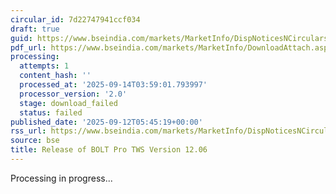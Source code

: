 ```yaml
---
circular_id: 7d22747941ccf034
draft: true
guid: https://www.bseindia.com/markets/MarketInfo/DispNoticesNCirculars.aspx?Noticeid={96F5ABDB-4962-4139-9386-4DFEA1BF124F}&noticeno=20250912-9&dt=09/12/2025&icount=9&totcount=103&flag=0
pdf_url: https://www.bseindia.com/markets/MarketInfo/DownloadAttach.aspx?id=20250912-9&attachedId=
processing:
  attempts: 1
  content_hash: ''
  processed_at: '2025-09-14T03:59:01.793997'
  processor_version: '2.0'
  stage: download_failed
  status: failed
published_date: '2025-09-12T05:45:19+00:00'
rss_url: https://www.bseindia.com/markets/MarketInfo/DispNoticesNCirculars.aspx?Noticeid={96F5ABDB-4962-4139-9386-4DFEA1BF124F}&noticeno=20250912-9&dt=09/12/2025&icount=9&totcount=103&flag=0
source: bse
title: Release of BOLT Pro TWS Version 12.06
---
```


Processing in progress...